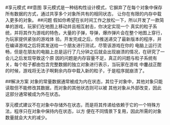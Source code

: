 #享元模式
##意图
享元模式是一种结构性设计模式，它摒弃了在每个对象中保存所有数据的方式，通过共享多个对象所共有的相同状态，
让你在有限的内存中载入更多的对象。
##问题
假如你希望在长时间工作之放松一下，所以开发了一款简单的游戏，玩家们在地图上移动并且相互射击，你决定实现一个
真实的粒子系统，并将其作为游戏的特色，大量的子弹，导弹，爆炸弹片会在整个地图上穿行，为玩家提供紧张的游戏体
验。开发完成之后，你推送递交了最新版本的程序，并在编译游戏之后将其发送给一个朋友进行测试，尽管该游戏在你的
电脑上运行流畅，但是在朋友的电脑上总是运行了几分钟之后就会出现崩溃的情况，在研究了一会儿之后发现导致这个原
因的问题是内存容量不足，真正的问题与粒子系统有关，每个粒子都由包含完整数据的独立对象进行表示，当玩家在游戏
中鏖战正酣的时候，游戏将无法子啊剩余内存中载入新的粒子，于是程序就崩溃了。

##解决方案
对象的常量数据通常被成为内在状态，其位于对象中，其他对象只能读取但不能修改其数据，而对象的其他状态则可以被
其他对象从外部改变，因此这部分通常被成为外在状态。

享元模式建议不在对象中存储外在状态，而是将其传递给依赖于它的一个特殊方法，程序只在对象中保持内在状态，以方
便在不同情景下复用，因此所需的对象数量就会大大的减少。